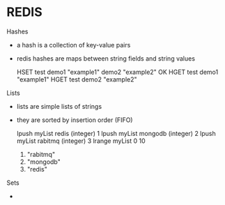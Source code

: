 # REDIS

Hashes
- a hash is a collection of key-value pairs
- redis hashes are maps between string fields and string values

	HSET test demo1 "example1" demo2 "example2"
	OK
	HGET test demo1 
	"example1"
	HGET test demo2
	"example2"

Lists
- lists are simple lists of strings
- they are sorted by insertion order (FIFO)


	lpush myList redis
	(integer) 1
	lpush myList mongodb
	(integer) 2
	lpush myList rabitmq
	(integer) 3
	lrange myList 0 10

	1) "rabitmq"
	2) "mongodb"
	3) "redis"


Sets

-
